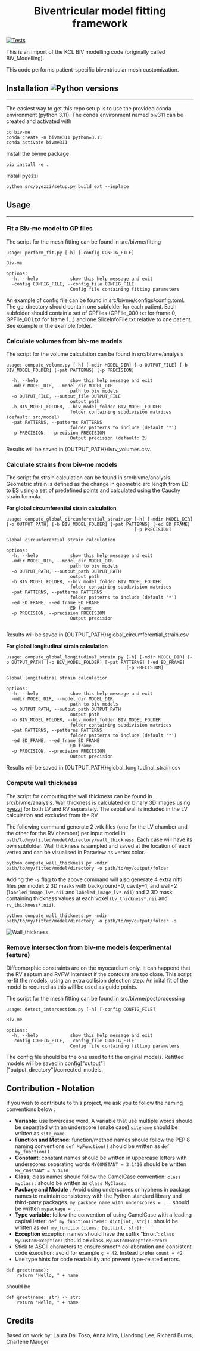 <div align="center">

# Biventricular model fitting framework

</div>

[![Tests](https://github.com/UOA-Heart-Mechanics-Research/biv-me/actions/workflows/tests.yml/badge.svg)](https://github.com/UOA-Heart-Mechanics-Research/biv-me/actions/workflows/tests.yml)

This is an import of the KCL BiV modelling code (originally called BiV_Modelling).

This code performs patient-specific biventricular mesh customization.

## Installation ![Python versions](https://img.shields.io/badge/python-3.11-blue)

-----------------------------------------------
The easiest way to get this repo setup is to use the provided conda environment (python 3.11).
The conda environment named biv311 can be created and activated with

```
cd biv-me
conda create -n bivme311 python=3.11
conda activate bivme311
```

Install the bivme package
```
pip install -e .
```

Install pyezzi
```
python src/pyezzi/setup.py build_ext --inplace
```

## Usage

-----------------------------------------------

### Fit a Biv-me model to GP files
The script for the mesh fitting can be found in src/bivme/fitting
```
usage: perform_fit.py [-h] [-config CONFIG_FILE]

Biv-me

options:
  -h, --help            show this help message and exit
  -config CONFIG_FILE, --config_file CONFIG_FILE
                        Config file containing fitting parameters

```
An example of config file can be found in src/bivme/configs/config.toml. The gp_directory should contain one subfolder for each patient. Each subfolder should contain a set of GPFiles (GPFile_000.txt for frame 0, GPFile_001.txt for frame 1...) and one SliceInfoFile.txt relative to one patient. See example in the example folder.

### Calculate volumes from biv-me models
The script for the volume calculation can be found in src/bivme/analysis

```
usage: compute_volume.py [-h] [-mdir MODEL_DIR] [-o OUTPUT_FILE] [-b BIV_MODEL_FOLDER] [-pat PATTERNS] [-p PRECISION]

  -h, --help            show this help message and exit
  -mdir MODEL_DIR, --model_dir MODEL_DIR
                        path to biv models
  -o OUTPUT_FILE, --output_file OUTPUT_FILE
                        output path
  -b BIV_MODEL_FOLDER, --biv_model_folder BIV_MODEL_FOLDER
                        folder containing subdivision matrices (default: src/model) 
  -pat PATTERNS, --patterns PATTERNS
                        folder patterns to include (default '*')
  -p PRECISION, --precision PRECISION
                        Output precision (default: 2)
```

Results will be saved in {OUTPUT_PATH}/lvrv_volumes.csv.

### Calculate strains from biv-me models
The script for strain calculation can be found in src/bivme/analysis. Geometric strain is defined as the change in geometric arc length from ED to ES using a set of predefined points and calculated using the Cauchy strain formula.

**For global circumferential strain calculation**
```
usage: compute_global_circumferential_strain.py [-h] [-mdir MODEL_DIR] [-o OUTPUT_PATH] [-b BIV_MODEL_FOLDER] [-pat PATTERNS] [-ed ED_FRAME]
                                                [-p PRECISION]

Global circumferential strain calculation

options:
  -h, --help            show this help message and exit
  -mdir MODEL_DIR, --model_dir MODEL_DIR
                        path to biv models
  -o OUTPUT_PATH, --output_path OUTPUT_PATH
                        output path
  -b BIV_MODEL_FOLDER, --biv_model_folder BIV_MODEL_FOLDER
                        folder containing subdivision matrices
  -pat PATTERNS, --patterns PATTERNS
                        folder patterns to include (default '*')
  -ed ED_FRAME, --ed_frame ED_FRAME
                        ED frame
  -p PRECISION, --precision PRECISION
                        Output precision


```
Results will be saved in {OUTPUT_PATH}/global_circumferential_strain.csv

**For global longitudinal strain calculation**
```
usage: compute_global_longitudinal_strain.py [-h] [-mdir MODEL_DIR] [-o OUTPUT_PATH] [-b BIV_MODEL_FOLDER] [-pat PATTERNS] [-ed ED_FRAME]
                                             [-p PRECISION]

Global longitudinal strain calculation

options:
  -h, --help            show this help message and exit
  -mdir MODEL_DIR, --model_dir MODEL_DIR
                        path to biv models
  -o OUTPUT_PATH, --output_path OUTPUT_PATH
                        output path
  -b BIV_MODEL_FOLDER, --biv_model_folder BIV_MODEL_FOLDER
                        folder containing subdivision matrices
  -pat PATTERNS, --patterns PATTERNS
                        folder patterns to include (default '*')
  -ed ED_FRAME, --ed_frame ED_FRAME
                        ED frame
  -p PRECISION, --precision PRECISION
                        Output precision

```
Results will be saved in {OUTPUT_PATH}/global_longitudinal_strain.csv

### Compute wall thickness
The script for computing the wall thickness can be found in src/bivme/analysis. Wall thickness is calculated on binary 3D images using [pyezzi](https://pypi.org/project/pyezzi/) for both LV and RV separately. The septal wall is included in the LV calculation and excluded from the RV 

The following command generate 2 .vtk files (one for the LV chamber and the other for the RV chamber) per input model in `path/to/my/fitted/model/directory/wall_thickness`. Each case will have its own subfolder. Wall thickness is sampled and saved at the location of each vertex and can be visualised in Paraview as vertex color.

```
python compute_wall_thickness.py -mdir path/to/my/fitted/model/directory -o path/to/my/output/folder
```

Adding the `-s` flag to the above command will also generate 4 extra nifti files per model: 2 3D masks with background=0, cavity=1, and wall=2 (`labeled_image_lv*.nii` and `labeled_image_lv*.nii`) and 2 3D mask containing thickness values at each voxel (`lv_thickness*.nii` and `rv_thickness*.nii`).
```
python compute_wall_thickness.py -mdir path/to/my/fitted/model/directory -o path/to/my/output/folder -s
```

![Wall_thickness](images/WallThickness.png)

### Remove intersection from biv-me models (experimental feature)
Diffeomorphic constraints are on the myocardium only. It can happend that the RV septum and RVFW intersect if the contours are too close. This script re-fit the models, using an extra collision detection step. An inital fit of the model is required as this will be used as guide points.

The script for the mesh fitting can be found in src/bivme/postprocessing
```
usage: detect_intersection.py [-h] [-config CONFIG_FILE]

Biv-me

options:
  -h, --help            show this help message and exit
  -config CONFIG_FILE, --config_file CONFIG_FILE
                        Config file containing fitting parameters

```

The config file should be the one used to fit the original models. Refitted models will be saved in config["output"]["output_directory"]/corrected_models.


Contribution - Notation
-----------------------------------------------
If you wish to contribute to this project, we ask you to follow the naming conventions below :
- **Variable**: use lowercase word. A variable that use multiple words should be separated with an underscore (snake case)
```sitename``` should be written as ```site_name```
- **Function and Method**: function/method names should follow the PEP 8 naming conventions ```def MyFunction()``` should be written as ```def my_function()```
- **Constant**: constant names should be written in uppercase letters with underscores separating words ```MYCONSTANT = 3.1416``` should be written ```MY_CONSTANT = 3.1416```
- **Class**; class names should follow the CamelCase convention: ```class myclass:``` should be written as ```class MyClass:```
- **Package and Module** : Avoid using underscores or hyphens in package names to maintain consistency with the Python standard library and third-party packages. ```my_package_name_with_underscores = ...``` should be written ```mypackage = ...```
- **Type variable**: follow the convention of using CamelCase with a leading capital letter: ```def my_function(items: dict[int, str]):``` should be written as ```def my_function(items: Dict[int, str]):```
- **Exception** exception names should have the suffix “Error.”: ```class MyCustomException:``` should be ```class MyCustomExceptionError:```
- Stick to ASCII characters to ensure smooth collaboration and consistent code execution: avoid for example ```ç = 42```. Instead prefer ```count = 42```
- Use type hints for code readability and prevent type-related errors.
```
def greet(name):
    return "Hello, " + name
```
should be
```
def greet(name: str) -> str:
    return "Hello, " + name
```


Credits
------------------------------------
Based on work by: Laura Dal Toso, Anna Mira, Liandong Lee, Richard Burns, Charlene Mauger
